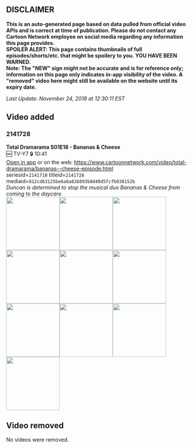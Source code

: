 ## DISCLAIMER
**This is an auto-generated page based on data pulled from official video APIs and is correct at time of publication. Please do not contact any Cartoon Network employee on social media regarding any information this page provides.**  
**SPOILER ALERT: This page contains thumbnails of full episodes/shorts/etc. that might be spoilery to you. YOU HAVE BEEN WARNED.**  
**Note: The "NEW" sign might not be accurate and is for reference only; information on this page only indicates in-app visibility of the video. A "removed" video here might still be available on the website until its expiry date.**  

_Last Update: November 24, 2018 at 12:30:11 EST_
## Video added
### 2141728
**Total Dramarama S01E18 - Bananas & Cheese**  
🆕 TV-Y7 🔒 10:41  
[Open in app](https://tinyurl.com/yaww5a4u) or on the web: https://www.cartoonnetwork.com/video/total-dramarama/bananas--cheese-episode.html  
seriesid=`2141710` titleid=`2141728` mediaid=`812cd63125be6a6a826893b0d40d5fcfb038152b`  
_Duncan is determined to stop the musical duo Bananas & Cheese from coming to the daycare._  
<a href="https://s3.amazonaws.com/cn-orchestrator/2141728_001_1280x720.jpg"><img src="https://s3.amazonaws.com/cn-orchestrator/2141728_001_640x360.jpg" height="144px" /></a><a href="https://s3.amazonaws.com/cn-orchestrator/2141728_002_1280x720.jpg"><img src="https://s3.amazonaws.com/cn-orchestrator/2141728_002_640x360.jpg" height="144px" /></a><a href="https://s3.amazonaws.com/cn-orchestrator/2141728_003_1280x720.jpg"><img src="https://s3.amazonaws.com/cn-orchestrator/2141728_003_640x360.jpg" height="144px" /></a><a href="https://s3.amazonaws.com/cn-orchestrator/2141728_004_1280x720.jpg"><img src="https://s3.amazonaws.com/cn-orchestrator/2141728_004_640x360.jpg" height="144px" /></a><a href="https://s3.amazonaws.com/cn-orchestrator/2141728_005_1280x720.jpg"><img src="https://s3.amazonaws.com/cn-orchestrator/2141728_005_640x360.jpg" height="144px" /></a><a href="https://s3.amazonaws.com/cn-orchestrator/2141728_006_1280x720.jpg"><img src="https://s3.amazonaws.com/cn-orchestrator/2141728_006_640x360.jpg" height="144px" /></a><a href="https://s3.amazonaws.com/cn-orchestrator/2141728_007_1280x720.jpg"><img src="https://s3.amazonaws.com/cn-orchestrator/2141728_007_640x360.jpg" height="144px" /></a><a href="https://s3.amazonaws.com/cn-orchestrator/2141728_008_1280x720.jpg"><img src="https://s3.amazonaws.com/cn-orchestrator/2141728_008_640x360.jpg" height="144px" /></a><a href="https://s3.amazonaws.com/cn-orchestrator/2141728_009_1280x720.jpg"><img src="https://s3.amazonaws.com/cn-orchestrator/2141728_009_640x360.jpg" height="144px" /></a><a href="https://s3.amazonaws.com/cn-orchestrator/2141728_010_1280x720.jpg"><img src="https://s3.amazonaws.com/cn-orchestrator/2141728_010_640x360.jpg" height="144px" /></a>
## Video removed
No videos were removed.
